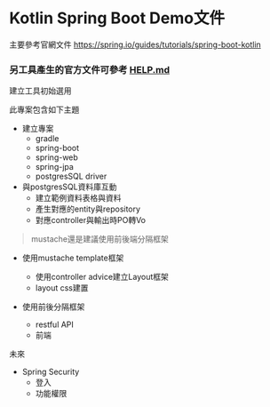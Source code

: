 # Kotlin Spring Boot Demo文件

主要參考官網文件 https://spring.io/guides/tutorials/spring-boot-kotlin

### 另工具產生的官方文件可參考 [HELP.md](./HELP.md)
建立工具初始選用



此專案包含如下主題
* 建立專案
  * gradle
  * spring-boot
  * spring-web
  * spring-jpa
  * postgresSQL driver
* 與postgresSQL資料庫互動
  * 建立範例資料表格與資料
  * 產生對應的entity與repository
  * 對應controller與輸出時PO轉Vo
> mustache還是建議使用前後端分隔框架
* 使用mustache template框架
  * 使用controller advice建立Layout框架
  * layout css建置
  
* 使用前後分隔框架
  * restful API
  * 前端

未來
* Spring Security
  * 登入
  * 功能權限
